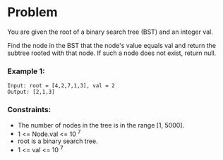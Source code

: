 # Problem

You are given the root of a binary search tree (BST) and an integer val.

Find the node in the BST that the node's value equals val and return the subtree rooted with that node. If such a node does not exist, return null.

### Example 1:

```
Input: root = [4,2,7,1,3], val = 2
Output: [2,1,3]
```

### Constraints:

- The number of nodes in the tree is in the range [1, 5000].
- 1  <= Node.val <= 10 <sup> 7 </sup>
- root is a binary search tree.
- 1 <= val <= 10 <sup> 7 </sup>
